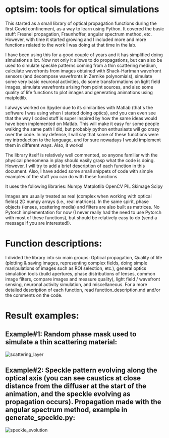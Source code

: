 # optsim: tools for optical simulations

This started as a small library of optical propagation functions during the first Covid confinement, as a way to learn using Python. It covered the basic stuff: Fresnel propagation, Fraunhoffer, angular spectrum method, etc. However, with time it started growing and I included more and more functions related to the work I was doing at that time in the lab. 

I have been using this for a good couple of years and it has simplified doing simulations a lot. Now not only it allows to do propagations, but can also be used to simulate speckle patterns coming from a thin scattering medium, calculate wavefronts from images obtained with Shack-Hartman wavefront sensors (and decompose wavefronts in Zernike polynomials), simulate some very basic neuronal activities, do some transformations on light field images, simulate wavefronts arising from point sources, and also some quality of life functions to plot images and generating animations using matplotlib.

I always worked on Spyder due to its similarities with Matlab (that's the software I was using when I started doing optics), and you can even see that the way I coded stuff is super inspired by how the same ideas would have been implemented on Matlab. This will make it easy for some people walking the same path I did, but probably python enthusiasts will go crazy over the code. In my defense, I will say that some of these functions were my introduction to the language, and for sure nowadays I would implement them in different ways. Also, it works!

The library itself is relatively well commented, so anyone familiar with the physical phenomena in play should easily grasp what the code is doing. However, I will try to add a brief description of each function in this document. Also, I have added some small snippets of code with simple examples of the stuff you can do with these functions

It uses the following libraries:
Numpy
Matplotlib
OpenCV
PIL
Skimage
Scipy

Images are usually treated as real (complex when working with optical fields) 2D numpy arrays (i.e., real matrices). In the same spirit, phase objects (lenses, scattering media) and filters are also built as matrices. No Pytorch implementation for now (I never really had the need to use Pytorch with most of these functions), but should be relatively easy to do (send a message if you are interested!).

# Function descriptions:
I divided the library into six main groups: Optical propagation, Quality of life (plotting & saving images, representing complex fields, doing simple manipulations of images such as ROI selection, etc.), general optics simulation tools (build apertures, phase distributions of lenses, common image filters, compare images and measure quality), light field / wavefront sensing, neuronal activity simulation, and miscellaneous.
For a more detailed description of each function, read function_description.md and/or the comments on the code.

# Result examples:
## Example#1: Random phase mask used to simulate a thin scattering material:
![scattering_layer](https://user-images.githubusercontent.com/19323057/192787017-b31b0166-1f00-43bf-8e8b-f30189e0de98.png)
## Example#2: Speckle pattern evolving along the optical axis (you can see caustics at close distance from the diffuser at the start of the animation, and the speckle evolving as propagation occurs). Propagation made with the angular spectrum method, example in generate_speckle.py:
![speckle_evolution](https://user-images.githubusercontent.com/19323057/192783633-74506261-36b4-44ed-948d-72d7c3392964.gif)


